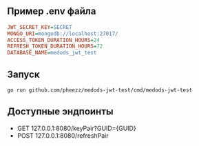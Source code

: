## Пример .env файла
```ini
JWT_SECRET_KEY=SECRET
MONGO_URI=mongodb://localhost:27017/
ACCESS_TOKEN_DURATION_HOURS=24
REFRESH_TOKEN_DURATION_HOURS=72
DATABASE_NAME=medods_jwt_test
```

## Запуск

```bash
go run github.com/pheezz/medods-jwt-test/cmd/medods-jwt-test
```

## Доступные эндпоинты

- GET 127.0.0.1:8080/keyPair?GUID={GUID}
- POST 127.0.0.1:8080/refreshPair